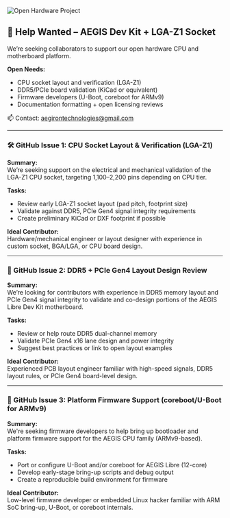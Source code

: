 ![Open Hardware Project](https://img.shields.io/badge/Open-Hardware-blue)


## 🚨 Help Wanted – AEGIS Dev Kit + LGA-Z1 Socket

We’re seeking collaborators to support our open hardware CPU and motherboard platform.

**Open Needs:**
- CPU socket layout and verification (LGA-Z1)
- DDR5/PCIe board validation (KiCad or equivalent)
- Firmware developers (U-Boot, coreboot for ARMv9)
- Documentation formatting + open licensing reviews

📫 Contact: aegirontechnologies@gmail.com

---

### 🛠 GitHub Issue 1: CPU Socket Layout & Verification (LGA-Z1)

**Summary:**  
We’re seeking support on the electrical and mechanical validation of the LGA-Z1 CPU socket, targeting 1,100–2,200 pins depending on CPU tier.

**Tasks:**
- Review early LGA-Z1 socket layout (pad pitch, footprint size)
- Validate against DDR5, PCIe Gen4 signal integrity requirements
- Create preliminary KiCad or DXF footprint if possible

**Ideal Contributor:**  
Hardware/mechanical engineer or layout designer with experience in custom socket, BGA/LGA, or CPU board design.

---

### 💾 GitHub Issue 2: DDR5 + PCIe Gen4 Layout Design Review

**Summary:**  
We’re looking for contributors with experience in DDR5 memory layout and PCIe Gen4 signal integrity to validate and co-design portions of the AEGIS Libre Dev Kit motherboard.

**Tasks:**
- Review or help route DDR5 dual-channel memory
- Validate PCIe Gen4 x16 lane design and power integrity
- Suggest best practices or link to open layout examples

**Ideal Contributor:**  
Experienced PCB layout engineer familiar with high-speed signals, DDR5 layout rules, or PCIe Gen4 board-level design.

---

### 🧬 GitHub Issue 3: Platform Firmware Support (coreboot/U-Boot for ARMv9)

**Summary:**  
We're seeking firmware developers to help bring up bootloader and platform firmware support for the AEGIS CPU family (ARMv9-based).

**Tasks:**
- Port or configure U-Boot and/or coreboot for AEGIS Libre (12-core)
- Develop early-stage bring-up scripts and debug output
- Create a reproducible build environment for firmware

**Ideal Contributor:**  
Low-level firmware developer or embedded Linux hacker familiar with ARM SoC bring-up, U-Boot, or coreboot internals.
